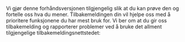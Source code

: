Vi gjør denne forhåndsversjonen tilgjengelig slik at du kan prøve den og fortelle oss hva du mener. Tilbakemeldingen din vil hjelpe oss med å prioritere funksjonene du har mest bruk for. Vi ber om at du gir oss tilbakemelding og rapporterer problemer ved å bruke det allment tilgjengelige tilbakemeldingsnettstedet: